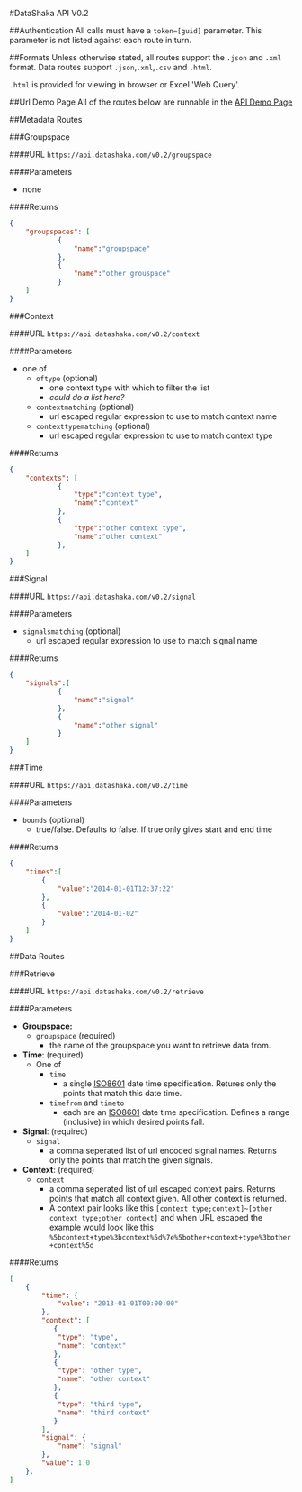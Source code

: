 #DataShaka API V0.2

##Authentication
All calls must have a `token=[guid]` parameter.
This parameter is not listed against each route in turn.

##Formats
Unless otherwise stated, all routes support the `.json` and `.xml` format. Data routes support `.json`,`.xml`,`.csv` and `.html`. 

`.html` is provided for viewing in browser or Excel 'Web Query'.

##Url Demo Page
All of the routes below are runnable in the [API Demo Page](https://api.datashaka.com/demo)

##Metadata Routes

###Groupspace

####URL
`https://api.datashaka.com/v0.2/groupspace`

####Parameters
- none

####Returns

```JSON
{
	"groupspaces": [
    		{
        		"name":"groupspace"
    		},
    		{
        		"name":"other grouspace"
    		}
	]
}
```
    
###Context

####URL
`https://api.datashaka.com/v0.2/context`

####Parameters
- one of
	- `oftype` (optional)
		- one context type with which to filter the list
		- _could do a list here?_
	- `contextmatching` (optional)
		- url escaped regular expression to use to match context name
	- `contexttypematching` (optional)
		- url escaped regular expression to use to match context type

####Returns

```JSON
{
	"contexts": [
    		{
        		"type":"context type",
        		"name":"context"
    		},
    		{
        		"type":"other context type",
        		"name":"other context"
    		},
	]
}
```

###Signal

####URL
`https://api.datashaka.com/v0.2/signal`

####Parameters
- `signalsmatching` (optional)
	- url escaped regular expression to use to match signal name

####Returns

```JSON
{
	"signals":[
    		{
         		"name":"signal"
    		},
    		{
         		"name":"other signal"
    		}
	]
}
```

###Time

####URL
`https://api.datashaka.com/v0.2/time`

####Parameters
- `bounds` (optional)
	- true/false. Defaults to false. If true only gives start and end time

####Returns

```JSON
{
	"times":[
		{
			"value":"2014-01-01T12:37:22"
		},
		{
			"value":"2014-01-02"
		}
    ]
}
```    
    
##Data Routes

###Retrieve

####URL
`https://api.datashaka.com/v0.2/retrieve`

####Parameters
- **Groupspace:**
	- `groupspace` (required)
		- the name of the groupspace you want to retrieve data from.
- **Time**: (required)
	- One of
		- `time` 
			- a single [ISO8601](http://en.wikipedia.org/wiki/ISO8601) date time specification. Retures only the points that match this date time.
		- `timefrom` and `timeto`
			- each are an [ISO8601](http://en.wikipedia.org/wiki/ISO8601) date time specification. Defines a range (inclusive) in which desired points fall. 
- **Signal**: (required)
	- `signal`
		- a comma seperated list of url encoded signal names. Returns only the points that match the given signals.
- **Context**: (required)
	- `context`
		- a comma seperated list of url escaped context pairs. Returns points that match all context given. All other context is returned.
		- A context pair looks like this `[context type;context]~[other context type;other context]` and when URL escaped the example would look like this `%5bcontext+type%3bcontext%5d%7e%5bother+context+type%3bother+context%5d`

####Returns
 
```JSON
[
	{
		"time": {
   			"value": "2013-01-01T00:00:00"
   		},
	  	"context": [
		   {
		   	"type": "type",
		   	"name": "context"
		   },
		   {
		   	"type": "other type",
		   	"name": "other context"
		   },
		   {
		   	"type": "third type",
		   	"name": "third context"
		   }
	 	],
	  	"signal": {
	  		"name": "signal"
	  	},
  		"value": 1.0
 	},
]   
```
